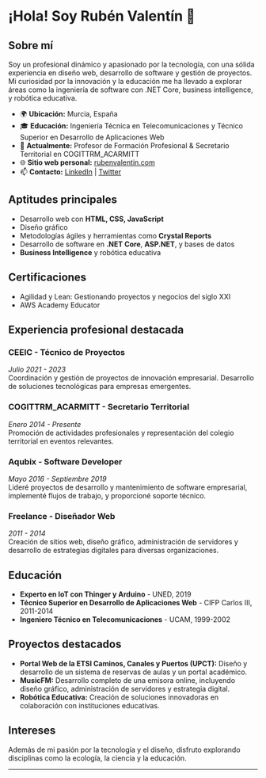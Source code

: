# ¡Hola! Soy Rubén Valentín 👋

## Sobre mí
Soy un profesional dinámico y apasionado por la tecnología, con una sólida experiencia en diseño web, desarrollo de software y gestión de proyectos. Mi curiosidad por la innovación y la educación me ha llevado a explorar áreas como la ingeniería de software con .NET Core, business intelligence, y robótica educativa.

- 🌍 **Ubicación:** Murcia, España
- 🎓 **Educación:** Ingeniería Técnica en Telecomunicaciones y Técnico Superior en Desarrollo de Aplicaciones Web
- 💼 **Actualmente:** Profesor de Formación Profesional & Secretario Territorial en COGITTRM_ACARMITT
- 🌐 **Sitio web personal:** [rubenvalentin.com](http://www.rubenvalentin.com)
- 📫 **Contacto:** [LinkedIn](https://www.linkedin.com/in/rubenvalentinrv/) | [Twitter](https://twitter.com/RubenValentinRV)

## Aptitudes principales
- Desarrollo web con **HTML, CSS, JavaScript**
- Diseño gráfico
- Metodologías ágiles y herramientas como **Crystal Reports**
- Desarrollo de software en **.NET Core**, **ASP.NET**, y bases de datos
- **Business Intelligence** y robótica educativa

## Certificaciones
- Agilidad y Lean: Gestionando proyectos y negocios del siglo XXI
- AWS Academy Educator

## Experiencia profesional destacada

### CEEIC - Técnico de Proyectos
*Julio 2021 - 2023*  
Coordinación y gestión de proyectos de innovación empresarial. Desarrollo de soluciones tecnológicas para empresas emergentes.

### COGITTRM_ACARMITT - Secretario Territorial
*Enero 2014 - Presente*  
Promoción de actividades profesionales y representación del colegio territorial en eventos relevantes.

### Aqubix - Software Developer
*Mayo 2016 - Septiembre 2019*  
Lideré proyectos de desarrollo y mantenimiento de software empresarial, implementé flujos de trabajo, y proporcioné soporte técnico.

### Freelance - Diseñador Web
*2011 - 2014*  
Creación de sitios web, diseño gráfico, administración de servidores y desarrollo de estrategias digitales para diversas organizaciones.

## Educación
- **Experto en IoT con Thinger y Arduino** - UNED, 2019
- **Técnico Superior en Desarrollo de Aplicaciones Web** - CIFP Carlos III, 2011-2014
- **Ingeniero Técnico en Telecomunicaciones** - UCAM, 1999-2002

## Proyectos destacados
- **Portal Web de la ETSI Caminos, Canales y Puertos (UPCT):** Diseño y desarrollo de un sistema de reservas de aulas y un portal académico.
- **MusicFM:** Desarrollo completo de una emisora online, incluyendo diseño gráfico, administración de servidores y estrategia digital.
- **Robótica Educativa:** Creación de soluciones innovadoras en colaboración con instituciones educativas.

## Intereses
Además de mi pasión por la tecnología y el diseño, disfruto explorando disciplinas como la ecología, la ciencia y la educación.

---


